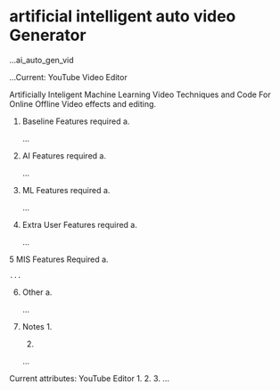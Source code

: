 # artificial intelligent auto video Generator
...ai_auto_gen_vid

...Current: YouTube Video Editor



Artificially  Inteligent Machine Learning  Video Techniques and Code For Online Offline Video effects and editing. 

1. Baseline Features required
    a.
    
    ...

2. AI Features required
    a.
    
    ...

3. ML Features required
    a.
    
    ...

4. Extra User Features required
    a.
    
    ...

5 MIS Features Required
    a.
    
    ...

6. Other
    a.
    
    ...

7. Notes
    1.
    
    
    
    2.

    ...



Current attributes: YouTube Editor
    1.
    2.
    3.
    ...
